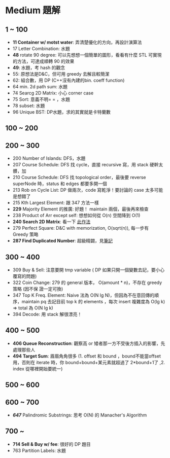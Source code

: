 # Medium 題解

## 1 ~ 100
* **11 Container w/ motst water**: 弄清楚優化的方向，再設計演算法
* 17 Letter Combination: 水題
* **48** rotate 90 degree: 可以先想想一個簡單的圖形，看看有什麼 STL 可實現的方法，可達成順轉 90 的效果
* **49**: 水題，考 hash 的觀念
* 55: 原想法是D&C，但可用 greedy 去解且較簡潔
* 62: 組合數，用 DP (C++沒有內建的bin. coeff function)
* 64 min. 2d path sum: 水題
* 74 Searcg 2D Matrix: 小心 corner case
* 75 Sort: 意義不明= = ，水題
* 78 subset: 水題
* 96 Unique BST: DP水題，求的其實就是卡特蘭數

## 100 ~ 200

## 200 ~ 300
* 200 Number of Islands: DFS，水題
* 207 Course Schedule: DFS 找 cycle，直接 recursive 寫，用 stack 硬幹太髒，加
* 210 Course Schedule: DFS 找 topological order，最後要 reverse
  superNode 時，status 和 edges 都要多開一個
* 213 Rob on Cycle List: DP 做兩次，code 寫乾淨！要討論的 case 太多可能是想錯了
* 215 Kth Largest Element: 跟 347 方法一樣
* **229** Majority Element 的推廣: 好題！ maintain 兩個，最後再來檢查
* 238 Product of Arr except self: 想想如何從 O(n) 空間降到 O(1)
* **240 Search 2D Matrix**: 看一下 [此作法](https://leetcode.com/problems/search-a-2d-matrix-ii/discuss/66207/My-C++-soluation-using-Binary-search-Tree-model-beats-100~~~~)
* 279 Perfect Square: D&C with memorization, O(sqrt(n)), 每一步有 Greedy 策略
* **287 Find Duplicated Number**: 超級精闢，見[筆記](https://sunprinces.github.io/learning/2018/03/leetcode-287---find-the-duplicate-number/)

## 300 ~ 400
* 309 Buy & Sell: 注意要開 tmp variable ( DP 如果只開一個變數去記，要小心覆寫的問題)
* 322 Coin Change: 279 的 general 版本， O(amount * n)，不存在 greedy 策略 (因不保
  證一定可換)
* 347 Top K Freq. Element: Naive 法為 O(N lg N)，但因為不在意回傳的順序，maintain pq
  去記目前 top k 的 elements ，每次 insert 複雜度為 O(lg k) => total 為 O(N lg k)
* 394 Decode: 用 stack 解很漂亮！

## 400 ~ 500
* **406 Queue Reconstruction**: 觀察高 or 矮者那一方不受後方插入的影響，先處理那些人
* **494 Target Sum**: 眉眉角角很多 (1. offset 和 bound ，bound不能當offset用，否則在 iterate 時，你 bound+bound+某元素就超過了 2\*bound+1了 ,2. index 從哪裡開始要統一)

## 500 ~ 600

## 600 ~ 700
* ***647*** Palindromic Substrings: 思考 O(N) 的 Manacher's Algorithm

## 700 ~
* **714 Sell & Buy w/ fee**: 很好的 DP 題目
* 763 Partition Labels: 水題
